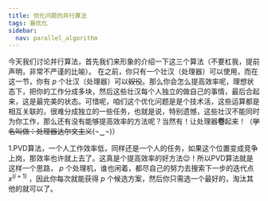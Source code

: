 ```yaml
---
title: 优化问题的并行算法
tags: 最优化
sidebar:
  nav: parallel_algorithm
---
```


今天我们讨论并行算法，首先我们来形象的介绍一下这三个算法（不要杠我，提前声明，非常不严谨的比喻）。
在之前，你只有一个壮汉（处理器）可以使用，而在这一节，你有 $p$ 个壮汉（处理器）可以~~奴役~~。那么你会怎么提高效率呢，理想状态下，把你的工作分成多块，然后这些壮汉每个人独立的做自己的事情，最后合起来，这是最完美的状态。可惜呢，咱们这个优化问题是是个技术活，这些运算都是相互关联的，很难分成独立的一些任务，也就是说，特别遗憾，这些壮汉不能同时为你工作，那么还有没有能够提高效率的方法呢？当然有！让处理器**卷**起来！（~~学名叫做：处理器达尔文主义~~(¬‿¬)）

1.PVD算法，一个人工作效率低，同样还是一个人的任务，如果这个位置变成竞争上岗，那效率也许就上去了。这真是个提高效率的好方法😉！所以PVD算法就是这样一个思路， $p$ 个处理机，谁也闲着，都尽自己的努力去搜索下一步的迭代点 $x^{(i+1)}$ ，因此你每次就能获得 $p$ 个候选方案，然后你只需选一个最好的，淘汰其他的就可以了。
